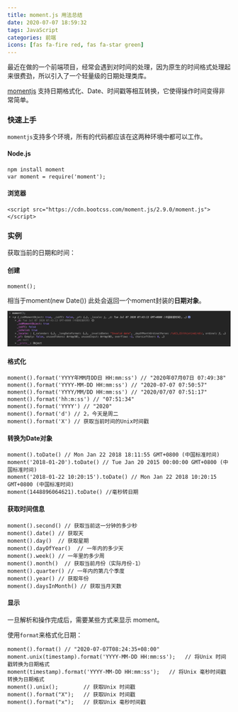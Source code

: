 ```yaml
---
title: moment.js 用法总结
date: 2020-07-07 18:59:32
tags: JavaScript
categories: 前端
icons: [fas fa-fire red, fas fa-star green]
---
```


最近在做的一个前端项目，经常会遇到对时间的处理，因为原生的时间格式处理起来很费劲，所以引入了一个轻量级的日期处理类库。

[momentjs](http://momentjs.cn/) 支持日期格式化、Date、时间戳等相互转换，它使得操作时间变得非常简单。

<!-- more -->

### 快速上手
`momentjs`支持多个环境，所有的代码都应该在这两种环境中都可以工作。

#### Node.js

```
npm install moment
var moment = require('moment');
```

#### 浏览器
```
<script src="https://cdn.bootcss.com/moment.js/2.9.0/moment.js"></script>
```

### 实例
获取当前的日期和时间：
#### 创建
```
moment();
```
相当于moment(new Date()) 此处会返回一个moment封装的**日期对象**。

![](https://raw.githubusercontent.com/0xAiKang/CDN/master/blog/images/20200707190535.png)

#### 格式化
```
moment().format('YYYY年MM月DD日 HH:mm:ss') // "2020年07月07日 07:49:38"
moment().format('YYYY-MM-DD HH:mm:ss') // "2020-07-07 07:50:57"
moment().format('YYYY/MM/DD HH:mm:ss') // "2020/07/07 07:51:17"
moment().format('hh:m:ss') // "07:51:34"
moment().format('YYYY') // "2020"
moment().format('d') // 2，今天是周二
moment().format('X') // 获取当前时间的Unix时间戳
```

#### 转换为Date对象

```
moment().toDate() // Mon Jan 22 2018 18:11:55 GMT+0800 (中国标准时间)
moment('2018-01-20').toDate() // Tue Jan 20 2015 00:00:00 GMT+0800 (中国标准时间)
moment('2018-01-22 10:20:15').toDate() // Mon Jan 22 2018 10:20:15 GMT+0800 (中国标准时间)
moment(1448896064621).toDate() //毫秒转日期
```

#### 获取时间信息

```
moment().second() // 获取当前这一分钟的多少秒
moment().date() // 获取天
moment().day()  // 获取星期
moment().dayOfYear()  // 一年内的多少天
moment().week() // 一年里的多少周
moment().month()  // 获取当前月份（实际月份-1）
moment().quarter() // 一年内的第几个季度
moment().year() // 获取年份
moment().daysInMonth() // 获取当月天数
```

#### 显示
一旦解析和操作完成后，需要某些方式来显示 moment。

使用`format`来格式化日期：
```
moment().format() // "2020-07-07T08:24:35+08:00"
moment.unix(timestamp).format('YYYY-MM-DD HH:mm:ss');   // 将Unix 时间戳转换为日期格式
moment(timestamp).format('YYYY-MM-DD HH:mm:ss');   // 将Unix 毫秒时间戳转换为日期格式
moment().unix();        // 获取Unix 时间戳
moment().format("X");   // 获取Unix 时间戳
moment().format("x");   // 获取Unix 毫秒时间戳
```